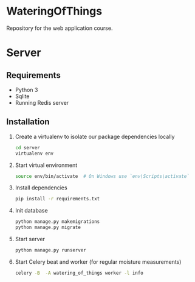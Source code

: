# WateringOfThings
Repository for the web application course.

# Server

## Requirements
*   Python 3
*   Sqlite
*   Running Redis server

## Installation
1.  Create a virtualenv to isolate our package dependencies locally

    ```bash
    cd server
    virtualenv env
    ```

2.  Start virtual environment

    ```bash
    source env/bin/activate  # On Windows use `env\Scripts\activate`
    ```

2.  Install dependencies

    ```bash
    pip install -r requirements.txt
    ```

3.  Init database

    ```bash
    python manage.py makemigrations
    python manage.py migrate
    ```

4.  Start server

    ```bash
    python manage.py runserver
    ```

5.  Start Celery beat and worker (for regular moisture measurements)

    ```bash
    celery -B  -A watering_of_things worker -l info
    ```
